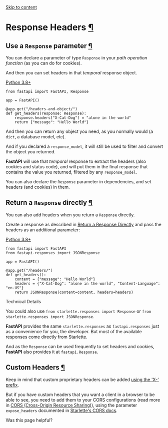 [Skip to content](https://fastapi.tiangolo.com/advanced/response-headers/#response-headers)

# Response Headers [¶](https://fastapi.tiangolo.com/advanced/response-headers/\#response-headers "Permanent link")

## Use a `Response` parameter [¶](https://fastapi.tiangolo.com/advanced/response-headers/\#use-a-response-parameter "Permanent link")

You can declare a parameter of type `Response` in your _path operation function_ (as you can do for cookies).

And then you can set headers in that _temporal_ response object.

[Python 3.8+](https://fastapi.tiangolo.com/advanced/response-headers/#__tabbed_1_1)

```md-code__content
from fastapi import FastAPI, Response

app = FastAPI()

@app.get("/headers-and-object/")
def get_headers(response: Response):
    response.headers["X-Cat-Dog"] = "alone in the world"
    return {"message": "Hello World"}

```

And then you can return any object you need, as you normally would (a `dict`, a database model, etc).

And if you declared a `response_model`, it will still be used to filter and convert the object you returned.

**FastAPI** will use that _temporal_ response to extract the headers (also cookies and status code), and will put them in the final response that contains the value you returned, filtered by any `response_model`.

You can also declare the `Response` parameter in dependencies, and set headers (and cookies) in them.

## Return a `Response` directly [¶](https://fastapi.tiangolo.com/advanced/response-headers/\#return-a-response-directly "Permanent link")

You can also add headers when you return a `Response` directly.

Create a response as described in [Return a Response Directly](https://fastapi.tiangolo.com/advanced/response-directly/) and pass the headers as an additional parameter:

[Python 3.8+](https://fastapi.tiangolo.com/advanced/response-headers/#__tabbed_2_1)

```md-code__content
from fastapi import FastAPI
from fastapi.responses import JSONResponse

app = FastAPI()

@app.get("/headers/")
def get_headers():
    content = {"message": "Hello World"}
    headers = {"X-Cat-Dog": "alone in the world", "Content-Language": "en-US"}
    return JSONResponse(content=content, headers=headers)

```

Technical Details

You could also use `from starlette.responses import Response` or `from starlette.responses import JSONResponse`.

**FastAPI** provides the same `starlette.responses` as `fastapi.responses` just as a convenience for you, the developer. But most of the available responses come directly from Starlette.

And as the `Response` can be used frequently to set headers and cookies, **FastAPI** also provides it at `fastapi.Response`.

## Custom Headers [¶](https://fastapi.tiangolo.com/advanced/response-headers/\#custom-headers "Permanent link")

Keep in mind that custom proprietary headers can be added [using the 'X-' prefix](https://developer.mozilla.org/en-US/docs/Web/HTTP/Headers).

But if you have custom headers that you want a client in a browser to be able to see, you need to add them to your CORS configurations (read more in [CORS (Cross-Origin Resource Sharing)](https://fastapi.tiangolo.com/tutorial/cors/)), using the parameter `expose_headers` documented in [Starlette's CORS docs](https://www.starlette.io/middleware/#corsmiddleware).

Was this page helpful?